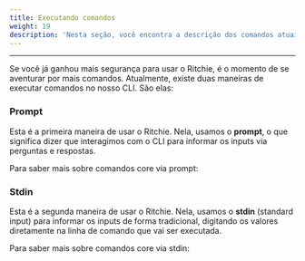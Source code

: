 ```yaml
---
title: Executando comandos
weight: 19
description: 'Nesta seção, você encontra a descrição dos comandos atuais do core do Ritchie.'
---
```


---

Se você já ganhou mais segurança para usar o Ritchie, é o momento de se aventurar por mais comandos. Atualmente, existe duas maneiras de executar comandos no nosso CLI. São elas:

### **Prompt**

Esta é a primeira maneira de usar o Ritchie. Nela, usamos o **prompt**, o que significa dizer que interagimos com o CLI para informar os inputs via perguntas e respostas.

Para saber mais sobre comandos core via prompt:

### Stdin

Esta é a segunda maneira de usar o Ritchie. Nela, usamos o **stdin** \(standard input\) para informar os inputs de forma tradicional, digitando os valores diretamente na linha de comando que vai ser executada.

Para saber mais sobre comandos core via stdin:
